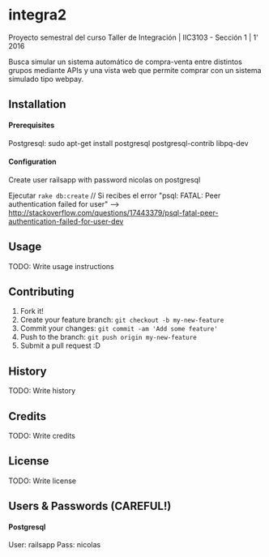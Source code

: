 # integra2
Proyecto semestral del curso Taller de Integración | IIC3103 - Sección 1 | 1' 2016

Busca simular un sistema automático de compra-venta entre distintos grupos mediante APIs y una vista web que permite comprar con un sistema simulado tipo webpay.
## Installation
#### Prerequisites
Postgresql: sudo apt-get install postgresql postgresql-contrib libpq-dev

#### Configuration
Create user railsapp with password nicolas on postgresql

Ejecutar `rake db:create` // Si recibes el error "psql: FATAL: Peer authentication failed for user" --> http://stackoverflow.com/questions/17443379/psql-fatal-peer-authentication-failed-for-user-dev

## Usage
TODO: Write usage instructions
## Contributing
1. Fork it!
2. Create your feature branch: `git checkout -b my-new-feature`
3. Commit your changes: `git commit -am 'Add some feature'`
4. Push to the branch: `git push origin my-new-feature`
5. Submit a pull request :D

## History
TODO: Write history
## Credits
TODO: Write credits
## License
TODO: Write license
## Users & Passwords (CAREFUL!)
#### Postgresql
User: railsapp
Pass: nicolas

